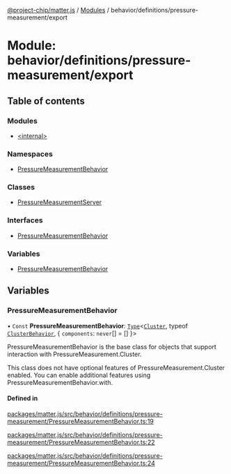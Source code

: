 [@project-chip/matter.js](../README.md) / [Modules](../modules.md) / behavior/definitions/pressure-measurement/export

# Module: behavior/definitions/pressure-measurement/export

## Table of contents

### Modules

- [\<internal\>](behavior_definitions_pressure_measurement_export._internal_.md)

### Namespaces

- [PressureMeasurementBehavior](behavior_definitions_pressure_measurement_export.PressureMeasurementBehavior.md)

### Classes

- [PressureMeasurementServer](../classes/behavior_definitions_pressure_measurement_export.PressureMeasurementServer.md)

### Interfaces

- [PressureMeasurementBehavior](../interfaces/behavior_definitions_pressure_measurement_export.PressureMeasurementBehavior-1.md)

### Variables

- [PressureMeasurementBehavior](behavior_definitions_pressure_measurement_export.md#pressuremeasurementbehavior)

## Variables

### PressureMeasurementBehavior

• `Const` **PressureMeasurementBehavior**: [`Type`](../interfaces/behavior_cluster_export.ClusterBehavior.Type.md)\<[`Cluster`](../interfaces/cluster_export.PressureMeasurement.Cluster.md), typeof [`ClusterBehavior`](behavior_cluster_export.ClusterBehavior.md), \{ `components`: `never`[] = [] }\>

PressureMeasurementBehavior is the base class for objects that support interaction with PressureMeasurement.Cluster.

This class does not have optional features of PressureMeasurement.Cluster enabled. You can enable additional
features using PressureMeasurementBehavior.with.

#### Defined in

[packages/matter.js/src/behavior/definitions/pressure-measurement/PressureMeasurementBehavior.ts:19](https://github.com/project-chip/matter.js/blob/0c058ae17fdba4c0b89b8b13c309011d51782299/packages/matter.js/src/behavior/definitions/pressure-measurement/PressureMeasurementBehavior.ts#L19)

[packages/matter.js/src/behavior/definitions/pressure-measurement/PressureMeasurementBehavior.ts:22](https://github.com/project-chip/matter.js/blob/0c058ae17fdba4c0b89b8b13c309011d51782299/packages/matter.js/src/behavior/definitions/pressure-measurement/PressureMeasurementBehavior.ts#L22)

[packages/matter.js/src/behavior/definitions/pressure-measurement/PressureMeasurementBehavior.ts:24](https://github.com/project-chip/matter.js/blob/0c058ae17fdba4c0b89b8b13c309011d51782299/packages/matter.js/src/behavior/definitions/pressure-measurement/PressureMeasurementBehavior.ts#L24)
